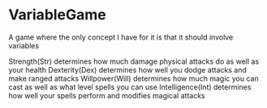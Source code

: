 # VariableGame
A game where the only concept I have for it is that it should involve variables

Strength(Str) determines how much damage physical attacks do as well as your health
Dexterity(Dex) determines how well you dodge attacks and make ranged attacks
Willpower(Will) determines how much magic you can cast as well as what level spells you can use
Intelligence(Int) determines how well your spells perform and modifies magical attacks
